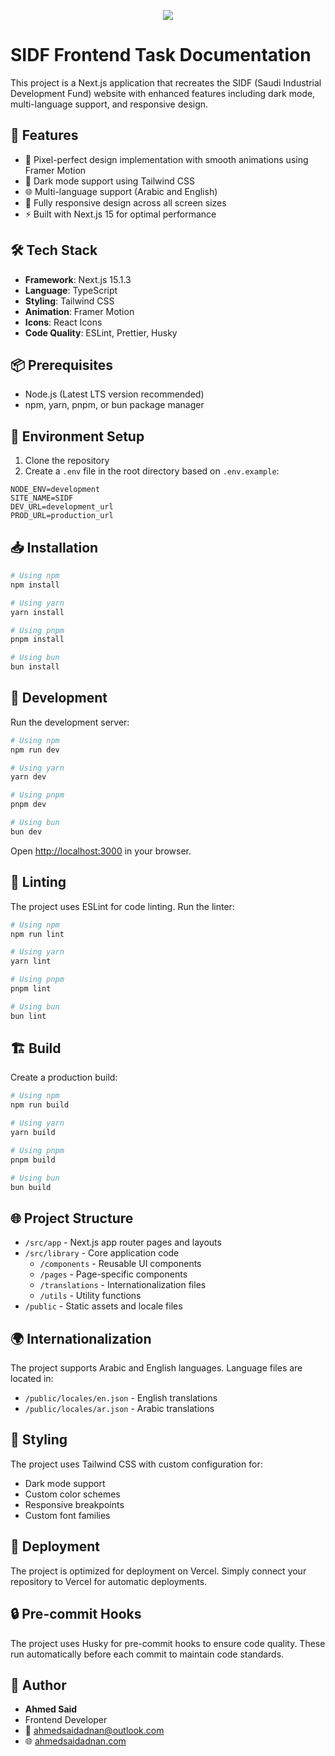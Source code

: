 <p align="center">
  <img align="center" src="https://raw.githubusercontent.com/AhmeddSaid/in-action-media-task/main/assets/images/readme.png"" />
</p>

# SIDF Frontend Task Documentation

This project is a Next.js application that recreates the SIDF (Saudi Industrial Development Fund) website with enhanced features including dark mode, multi-language support, and responsive design.

## 🚀 Features

- 🎨 Pixel-perfect design implementation with smooth animations using Framer Motion
- 🌙 Dark mode support using Tailwind CSS
- 🌐 Multi-language support (Arabic and English)
- 📱 Fully responsive design across all screen sizes
- ⚡ Built with Next.js 15 for optimal performance

## 🛠️ Tech Stack

- **Framework**: Next.js 15.1.3
- **Language**: TypeScript
- **Styling**: Tailwind CSS
- **Animation**: Framer Motion
- **Icons**: React Icons
- **Code Quality**: ESLint, Prettier, Husky

## 📦 Prerequisites

- Node.js (Latest LTS version recommended)
- npm, yarn, pnpm, or bun package manager

## 🔧 Environment Setup

1. Clone the repository
2. Create a `.env` file in the root directory based on `.env.example`:

```env
NODE_ENV=development
SITE_NAME=SIDF
DEV_URL=development_url
PROD_URL=production_url
```

## 📥 Installation

```bash
# Using npm
npm install

# Using yarn
yarn install

# Using pnpm
pnpm install

# Using bun
bun install
```

## 🚀 Development

Run the development server:

```bash
# Using npm
npm run dev

# Using yarn
yarn dev

# Using pnpm
pnpm dev

# Using bun
bun dev
```

Open [http://localhost:3000](http://localhost:3000) in your browser.

## 🧹 Linting

The project uses ESLint for code linting. Run the linter:

```bash
# Using npm
npm run lint

# Using yarn
yarn lint

# Using pnpm
pnpm lint

# Using bun
bun lint
```

## 🏗️ Build

Create a production build:

```bash
# Using npm
npm run build

# Using yarn
yarn build

# Using pnpm
pnpm build

# Using bun
bun build
```

## 🌐 Project Structure

- `/src/app` - Next.js app router pages and layouts
- `/src/library` - Core application code
  - `/components` - Reusable UI components
  - `/pages` - Page-specific components
  - `/translations` - Internationalization files
  - `/utils` - Utility functions
- `/public` - Static assets and locale files

## 🌍 Internationalization

The project supports Arabic and English languages. Language files are located in:

- `/public/locales/en.json` - English translations
- `/public/locales/ar.json` - Arabic translations

## 🎨 Styling

The project uses Tailwind CSS with custom configuration for:

- Dark mode support
- Custom color schemes
- Responsive breakpoints
- Custom font families

## 🚀 Deployment

The project is optimized for deployment on Vercel. Simply connect your repository to Vercel for automatic deployments.

## 🔒 Pre-commit Hooks

The project uses Husky for pre-commit hooks to ensure code quality. These run automatically before each commit to maintain code standards.

## 👤 Author

- **Ahmed Said**
- Frontend Developer
- 📧 [ahmedsaidadnan@outlook.com](mailto:ahmedsaidadnan@outlook.com)
- 🌐 [ahmedsaidadnan.com](https://ahmedsaidadnan.com)
